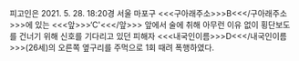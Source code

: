피고인은 2021. 5. 28. 18:20경 서울 마포구 <<<구아래주소>>>B<<</구아래주소>>>에 있는 <<<앞>>>‘C'<<</앞>>> 앞에서 술에 취해 아무런 이유 없이 횡단보도를 건너기 위해 신호를 기다리고 있던 피해자 <<<내국인이름>>>D<<</내국인이름>>>(26세)의 오른쪽 옆구리를 주먹으로 1회 때려 폭행하였다.